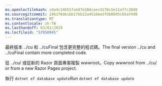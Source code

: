 ```yaml
---
ms.openlocfilehash: cda4c14b51fa4d7e20dcaec4178c5e11affc38d0
ms.sourcegitcommit: 24b1f6decbb17bb22a45166e5fdb0845c65af498
ms.translationtype: MT
ms.contentlocale: zh-TW
ms.lasthandoff: 03/01/2019
ms.locfileid: "57050945"
---
```

<span data-ttu-id="9abb3-101">最終版本 ../cu 和 ../cuFinal 包含更完整的程式碼。</span><span class="sxs-lookup"><span data-stu-id="9abb3-101">The final version ../cu and ../cuFinal contain more completed code.</span></span>

<span data-ttu-id="9abb3-102">從 ../cu/ 或從新的 Razor 頁面專案複製 wwwroot。</span><span class="sxs-lookup"><span data-stu-id="9abb3-102">Copy wwwroot from ../cu/ or from a new Razor Pages project.</span></span>

<span data-ttu-id="9abb3-103">執行 `dotnet ef database update`</span><span class="sxs-lookup"><span data-stu-id="9abb3-103">Run `dotnet ef database update`</span></span>
